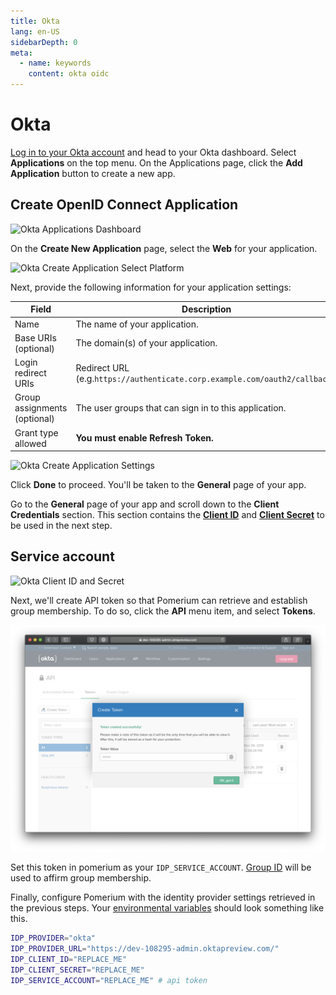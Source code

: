 ```yaml
---
title: Okta
lang: en-US
sidebarDepth: 0
meta:
  - name: keywords
    content: okta oidc
---
```


# Okta

[Log in to your Okta account](https://login.okta.com) and head to your Okta dashboard. Select **Applications** on the top menu. On the Applications page, click the **Add Application** button to create a new app.

## Create OpenID Connect Application

![Okta Applications Dashboard](./img/okta-app-dashboard.png)

On the **Create New Application** page, select the **Web** for your application.

![Okta Create Application Select Platform](./img/okta-create-app-platform.png)

Next, provide the following information for your application settings:

| Field                        | Description                                                                 |
| ---------------------------- | --------------------------------------------------------------------------- |
| Name                         | The name of your application.                                               |
| Base URIs (optional)         | The domain(s) of your application.                                          |
| Login redirect URIs          | Redirect URL (e.g.`https://authenticate.corp.example.com/oauth2/callback`). |
| Group assignments (optional) | The user groups that can sign in to this application.                       |
| Grant type allowed           | **You must enable Refresh Token.**                                          |

![Okta Create Application Settings](./img/okta-create-app-settings.png)

Click **Done** to proceed. You'll be taken to the **General** page of your app.

Go to the **General** page of your app and scroll down to the **Client Credentials** section. This section contains the **[Client ID]** and **[Client Secret]** to be used in the next step.

## Service account

![Okta Client ID and Secret](./img/okta-client-id-and-secret.png)

Next, we'll create API token so that Pomerium can retrieve and establish group membership. To do so, click the **API** menu item, and select **Tokens**.

![Okta api token](./img/okta-api-token.png)

Set this token in pomerium as your `IDP_SERVICE_ACCOUNT`. [Group ID](https://developer.okta.com/docs/reference/api/groups/) will be used to affirm group membership.

Finally, configure Pomerium with the identity provider settings retrieved in the previous steps. Your [environmental variables] should look something like this.

```bash
IDP_PROVIDER="okta"
IDP_PROVIDER_URL="https://dev-108295-admin.oktapreview.com/"
IDP_CLIENT_ID="REPLACE_ME"
IDP_CLIENT_SECRET="REPLACE_ME"
IDP_SERVICE_ACCOUNT="REPLACE_ME" # api token
```

[client id]: ../../configuration/readme.md#identity-provider-client-id
[client secret]: ../../configuration/readme.md#identity-provider-client-secret
[environmental variables]: https://en.wikipedia.org/wiki/Environment_variable
[oauth2]: https://oauth.net/2/
[openid connect]: https://en.wikipedia.org/wiki/OpenID_Connect
